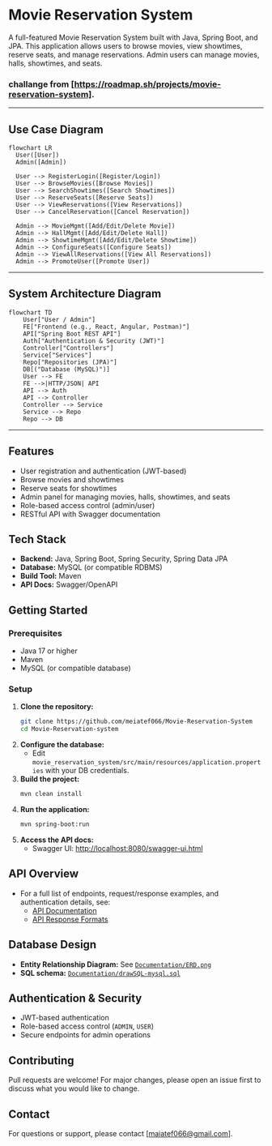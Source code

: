 # Movie Reservation System

A full-featured Movie Reservation System built with Java, Spring Boot, and JPA. This application allows users to browse movies, view showtimes, reserve seats, and manage reservations. Admin users can manage movies, halls, showtimes, and seats.

### challange from [https://roadmap.sh/projects/movie-reservation-system].
---
## Use Case Diagram

```mermaid
flowchart LR
  User([User])
  Admin([Admin])

  User --> RegisterLogin([Register/Login])
  User --> BrowseMovies([Browse Movies])
  User --> SearchShowtimes([Search Showtimes])
  User --> ReserveSeats([Reserve Seats])
  User --> ViewReservations([View Reservations])
  User --> CancelReservation([Cancel Reservation])

  Admin --> MovieMgmt([Add/Edit/Delete Movie])
  Admin --> HallMgmt([Add/Edit/Delete Hall])
  Admin --> ShowtimeMgmt([Add/Edit/Delete Showtime])
  Admin --> ConfigureSeats([Configure Seats])
  Admin --> ViewAllReservations([View All Reservations])
  Admin --> PromoteUser([Promote User])
```
---
## System Architecture Diagram

```mermaid
flowchart TD
    User["User / Admin"]
    FE["Frontend (e.g., React, Angular, Postman)"]
    API["Spring Boot REST API"]
    Auth["Authentication & Security (JWT)"]
    Controller["Controllers"]
    Service["Services"]
    Repo["Repositories (JPA)"]
    DB[("Database (MySQL)")]
    User --> FE
    FE -->|HTTP/JSON| API
    API --> Auth
    API --> Controller
    Controller --> Service
    Service --> Repo
    Repo --> DB
```

---

## Features
- User registration and authentication (JWT-based)
- Browse movies and showtimes
- Reserve seats for showtimes
- Admin panel for managing movies, halls, showtimes, and seats
- Role-based access control (admin/user)
- RESTful API with Swagger documentation

## Tech Stack
- **Backend:** Java, Spring Boot, Spring Security, Spring Data JPA
- **Database:** MySQL (or compatible RDBMS)
- **Build Tool:** Maven
- **API Docs:** Swagger/OpenAPI

## Getting Started

### Prerequisites
- Java 17 or higher
- Maven
- MySQL (or compatible database)

### Setup
1. **Clone the repository:**
   ```bash
   git clone https://github.com/meiatef066/Movie-Reservation-System
   cd Movie-Reservation-system
   ```
2. **Configure the database:**
   - Edit `movie_reservation_system/src/main/resources/application.properties` with your DB credentials.
3. **Build the project:**
   ```bash
   mvn clean install
   ```
4. **Run the application:**
   ```bash
   mvn spring-boot:run
   ```
5. **Access the API docs:**
   - Swagger UI: [http://localhost:8080/swagger-ui.html](http://localhost:8080/swagger-ui.html)

## API Overview
- For a full list of endpoints, request/response examples, and authentication details, see:
  - [API Documentation](API_DOCUMENTATION.md)
  - [API Response Formats](API%20Response/API_RESPONSES.md)

## Database Design
- **Entity Relationship Diagram:** See [`Documentation/ERD.png`](Documentation/ERD.png)
- **SQL schema:** [`Documentation/drawSQL-mysql.sql`](Documentation/drawSQL-mysql.sql)

## Authentication & Security
- JWT-based authentication
- Role-based access control (`ADMIN`, `USER`)
- Secure endpoints for admin operations

## Contributing
Pull requests are welcome! For major changes, please open an issue first to discuss what you would like to change.

## Contact
For questions or support, please contact [maiatef066@gmail.com]. 
